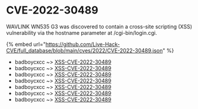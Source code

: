 # CVE-2022-30489

WAVLINK WN535 G3 was discovered to contain a cross-site scripting (XSS) vulnerability via the hostname parameter at /cgi-bin/login.cgi.

{% embed url="https://github.com/Live-Hack-CVE/full_database/blob/main/cves/2022/CVE-2022-30489.json" %}


* badboycxcc ~> [XSS-CVE-2022-30489](https://www.alice-snow.ru/2022/database/cve-2022-30489/xss-cve-2022-30489-badboycxcc)
* badboycxcc ~> [XSS-CVE-2022-30489](https://www.alice-snow.ru/2022/database/cve-2022-30489/xss-cve-2022-30489-badboycxcc)
* badboycxcc ~> [XSS-CVE-2022-30489](https://www.alice-snow.ru/2022/database/cve-2022-30489/xss-cve-2022-30489-badboycxcc)
* badboycxcc ~> [XSS-CVE-2022-30489](https://www.alice-snow.ru/2022/database/cve-2022-30489/xss-cve-2022-30489-badboycxcc)
* badboycxcc ~> [XSS-CVE-2022-30489](https://www.alice-snow.ru/2022/database/cve-2022-30489/xss-cve-2022-30489-badboycxcc)
* badboycxcc ~> [XSS-CVE-2022-30489](https://www.alice-snow.ru/2022/database/cve-2022-30489/xss-cve-2022-30489-badboycxcc)
* badboycxcc ~> [XSS-CVE-2022-30489](https://www.alice-snow.ru/2022/database/cve-2022-30489/xss-cve-2022-30489-badboycxcc)